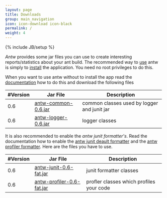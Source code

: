 ```yaml
---
layout: page
title: Downloads
group: main_navigation
icon: icon-download icon-black
permalink: /
weight: 4
---
```

{% include JB/setup %}

*Antw* provides some jar files you can use to create interesting reports/statistics about your ant build.
The recommended way to [use](/documentation/usage/#antw) antw is simply to [install](/documentation/get-remove/#installation) the application. You need no root privileges to do this.

When you want to use antw without to install the app read the [documentation](documentation/usage/#apacheant) how to do this and download the following files

<table class="table">
	<thead>
		<tr>
			<th>#Version</th>
			<th>Jar File</th>
			<th>Description</th>
		</tr>
	</thead>
	<tbody>
		<tr>
			<td>0.6</td>
			<td><a href="https://github.com/downloads/mbauhardt/antw/antw-common-0.6.jar">antw-common-0.6.jar</a></td>
			<td>common classes used by logger and junit jar</td>
		</tr>
		<tr>
			<td>0.6</td>
			<td><a href="https://github.com/downloads/mbauhardt/antw/antw-logger-0.6.jar">antw-logger-0.6.jar</a></td>
			<td>logger classes</td>
		</tr>
	</tbody>
</table>


It is also recommended to enable the *antw junit formatter's*. Read the documentation how to enable the [antw junit deault formatter](/documentation/junit/#defaultformatter) and the [antw profiler formatter](/documentation/junit/#profilerformatter). Here are the files you have to use.

<table class="table">
	<thead>
		<tr>
			<th>#Version</th>
			<th>Jar File</th>
			<th>Description</th>
		</tr>
	</thead>
	<tbody>
		<tr>
			<td>0.6</td>
			<td><a href="https://github.com/downloads/mbauhardt/antw/antw-junit-0.6-fat.jar">antw-junit-0.6-fat.jar</a></td>
			<td>junit formatter classes</td>
		</tr>
		<tr>
			<td>0.6</td>
			<td><a href="https://github.com/downloads/mbauhardt/antw/antw-profiler-0.6-fat.jar">antw-profiler-0.6-fat.jar</a></td>
			<td>profler classes which profiles your code</td>
		</tr>
	</tbody>
</table>
